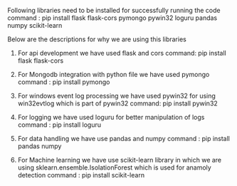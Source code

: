Following libraries need to be installed for successfully running the code 
command : pip install flask flask-cors pymongo pywin32 loguru pandas numpy scikit-learn

Below are the descriptions for why we are using this libraries

1) For api development we have used flask and cors
command: pip install flask flask-cors

2) For Mongodb integration with python file we have used pymongo
command : pip install pymongo

3) For windows event log processing we have used pywin32 for using win32evtlog which is part of pywin32
command: pip install pywin32

4) For logging we have used loguru for better manipulation of logs
command : pip install loguru

5) For data handling we have use pandas and numpy
command : pip install pandas numpy

6) For Machine learning we have use scikit-learn library in which we are using sklearn.ensemble.IsolationForest which is used for anamoly detection
command : pip install scikit-learn
